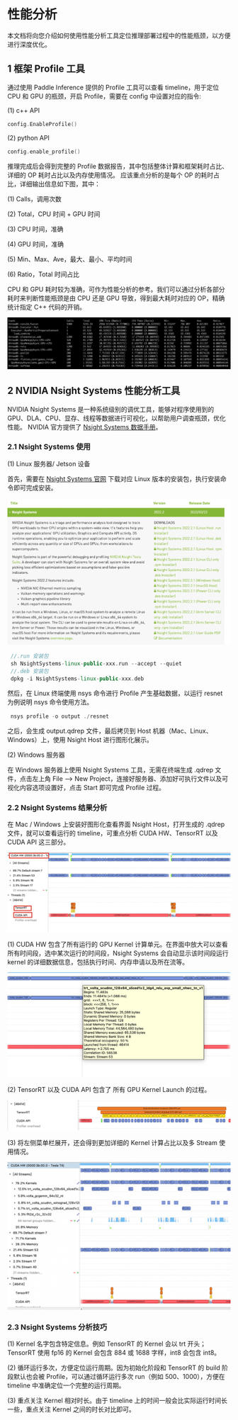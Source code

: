 # 性能分析

本文档将向您介绍如何使用性能分析工具定位推理部署过程中的性能瓶颈，以方便进行深度优化。

## 1 框架 Profile 工具
通过使用 Paddle Inference 提供的 Profile 工具可以查看 timeline，用于定位 CPU 和 GPU 的瓶颈，开启 Profile，需要在 config 中设置对应的指令:

(1) c++ API
```c++
config.EnableProfile() 
```
(2) python API
```c++
config.enable_profile()
```
推理完成后会得到完整的 Profile 数据报告，其中包括整体计算和框架耗时占比、详细的 OP 耗时占比以及内存使用情况。
应该重点分析的是每个 OP 的耗时占比，详细输出信息如下图，其中：

(1) Calls，调用次数

(2) Total，CPU 时间 + GPU 时间

(3) CPU 时间，准确

(4) GPU 时间，准确

(5) Min、Max、Ave，最大、最小、平均时间

(6) Ratio，Total 时间占比

CPU 和 GPU 耗时较为准确，可作为性能分析的参考。我们可以通过分析各部分耗时来判断性能瓶颈是由 CPU 还是 GPU 导致，得到最大耗时对应的 OP，精确统计指定 C++ 代码的开销。

![image](../images/resnet_profile.png)

## 2 NVIDIA Nsight Systems 性能分析工具
NVIDIA Nsight Systems 是一种系统级别的调优工具，能够对程序使用到的 GPU、DLA、CPU、显存、线程等数据进行可视化，以帮助用户调查瓶颈，优化性能。 NVIDIA 官方提供了 [Nsight Systems 数据手册](https://docs.nvidia.com/nsight-systems/UserGuide/index.html)。

### 2.1 Nsight Systems 使用
(1) Linux 服务器/ Jetson 设备

首先，需要在 [Nsight Systems 官网](https://developer.nvidia.com/nsight-systems) 下载对应 Linux 版本的安装包，执行安装命令即可完成安装。

![image](../images/nsight_1.png)

```c++
 //.run 安装包
 sh NsightSystems-linux-public-xxx.run --accept --quiet
 //.deb 安装包
 dpkg -i NsightSystems-linux-public-xxx.deb 
```
然后，在 Linux 终端使用 nsys 命令进行 Profile 产生基础数据，以运行 resnet 为例说明 nsys 命令使用方法。
```c++
 nsys profile -o output ./resnet
```
之后，会生成 output.qdrep 文件，最后拷贝到 Host 机器（Mac、Linux、Windows）上，使用 Nsight Host 进行图形化展示。

(2) Windows 服务器

在 Windows 服务器上使用 Nsight Systems 工具，无需在终端生成 .qdrep 文件，点击左上角 File --> New Project，连接好服务器、添加好可执行文件以及可视化内容选项设置好，点击 Start 即可完成 Profile 过程。

### 2.2 Nsight Systems 结果分析

在 Mac / Windows 上安装好图形化查看界面 Nsight Host，打开生成的 .qdrep 文件，就可以查看运行的 timeline，可重点分析 CUDA HW、TensorRT 以及 CUDA API 这三部分。

![image](../images/nsight_3.png)

(1) CUDA HW 包含了所有运行的 GPU Kernel 计算单元。在界面中放大可以查看所有时间段，选中某次运行的时间段，Nsight Systems 会自动显示该时间段运行 kernel 的详细数据信息，包括执行时间、内存申请以及所在流等。

![image](../images/nsight_4.png)

(2) TensorRT 以及 CUDA API 包含了 所有 GPU Kernel Launch 的过程。

![image](../images/nsight_5.png)

(3) 将左侧菜单栏展开，还会得到更加详细的 Kernel 计算占比以及多 Stream 使用情况。
 
![image](../images/nsight_6.png)

### 2.3 Nsight Systems 分析技巧

(1) Kernel 名字包含特定信息。例如 TensorRT 的 Kernel 会以 trt 开头；TensorRT 使用 fp16 的 Kernel 会包含 884 或 1688 字样，int8 会包含 int8。

(2) 循环运行多次，方便定位运行周期。因为初始化阶段和 TensorRT 的 build 阶段默认也会被 Profile，可以通过循环运行多次 run（例如 500、1000），方便在 timeline 中准确定位一个完整的运行周期。

(3) 重点关注 Kernel 相对时长。由于 timeline 上的时间一般会比实际运行时间长一些，重点关注 Kernel 之间的时长对比即可。






